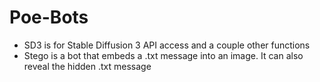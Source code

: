 # Poe-Bots
- SD3 is for Stable Diffusion 3 API access and a couple other functions
- Stego is a bot that embeds a .txt message into an image. It can also reveal the hidden .txt message
